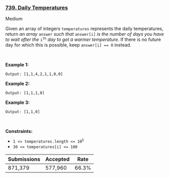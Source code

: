 ### [739. Daily Temperatures](https://leetcode.com/problems/daily-temperatures/)

Medium

Given an array of integers `` temperatures `` represents the daily temperatures, return _an array_ `` answer `` _such that_ `` answer[i] `` _is the number of days you have to wait after the_ <code>i<sup>th</sup></code> _day to get a warmer temperature_. If there is no future day for which this is possible, keep `` answer[i] == 0 `` instead.

 

<strong class="example">Example 1:</strong>

```Input: temperatures = [73,74,75,71,69,72,76,73]
Output: [1,1,4,2,1,1,0,0]
```

<strong class="example">Example 2:</strong>

```Input: temperatures = [30,40,50,60]
Output: [1,1,1,0]
```

<strong class="example">Example 3:</strong>

```Input: temperatures = [30,60,90]
Output: [1,1,0]
```

 

__Constraints:__

*   <code>1 <= temperatures.length <= 10<sup>5</sup></code>
*   `` 30 <= temperatures[i] <= 100 ``

| Submissions    | Accepted     | Rate   |
| -------------- | ------------ | ------ |
| 871,379 | 577,960 | 66.3% |